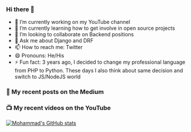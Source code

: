 ### Hi there 👋


- 🔭 I’m currently working on my YouTube channel
- 🌱 I’m currently learning how to get involve in open source projects
- 👯 I’m looking to collaborate on Backend positions
- 💬 Ask me about Django and DRF
- 📫 How to reach me: Twitter
- 😄 Pronouns: He/His
- ⚡ Fun fact: 3 years ago, I decided to change my professional language from PHP to Python. These days I also think about same decision and switch to JS/NodeJS world


### 📝 My recent posts on the Medium
<!-- MEDIUM-POST-LIST:START -->
<!-- MEDIUM-POST-LIST:END -->

### 📺 My recent videos on the YouTube
<!-- YOUTUBE-POST-LIST:START -->
<!-- YOUTUBE-POST-LIST:END -->

[![Mohammad's GitHub stats](https://github-readme-stats.vercel.app/api?username=ghorbani-mohammad)](https://github.com/anuraghazra/github-readme-stats)
